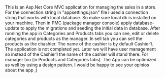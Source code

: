 This is an Asp.Net Core MVC application for managing the sales in a store. For the connection string in "appsettings.json" file i used a connection string that works with local database. So make sure local db is installed on your machine. Then in PMC (package manager console) apply database-update to apply the migrations and seeding the initial data in database.
After running the app in Categories and Products tabs you can see, edit or delete categories and products as the manager.
In sell tab you can sell the products as the chashier. The name of the cashier is by default Cashier1. The application is not completed yet. Later we will have user management so instead of the Cashier1 the name of the cashier will stand there. For manager too (in Products and Categories tabs). 
The App can be optimized as well by using a design pattern. 
I would be happy to see your opinios about the app ;)
